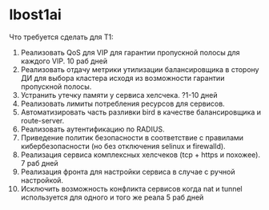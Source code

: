 # lbost1ai


Что требуется сделать для Т1:
1. Реализовать QoS для  VIP для гарантии пропускной полосы для каждого VIP. 10 раб дней
2. Реализовать отдачу метрики утилизации балансировщика в сторону ДИ для выбора кластера исходя из возможности гарантии пропускной полосы.
3. Устранить утечку памяти у сервиса хелсчека. ?1-10 дней
4. Реализовать лимиты потребления ресурсов для сервисов.
5. Автоматизировать часть разливки bird в качестве балансировщика и route-server.
6. Реализовать аутентификацию по RADIUS.
7. Приведение политик безопасности в соответствие с правилами кибербезопасности (но без отключения selinux и firewalld).
8. Реализация сервиса комплексных хелсчеков (tcp + https и похожее). 7 раб дней
9. Реализация фронта для настройки сервиса в случае с ручной настройкой.
10. Исключить возможность конфликта сервисов когда nat и tunnel используется для одного и того же реала 5 раб дней
